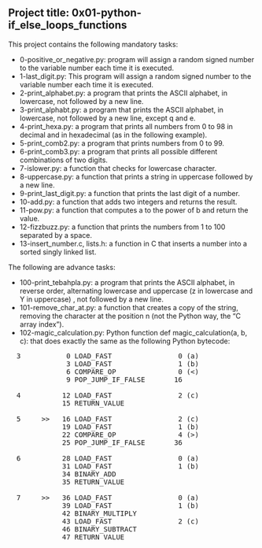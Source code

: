 ## Project title: 0x01-python-if_else_loops_functions

This project contains the following mandatory tasks:
* 0-positive_or_negative.py: program will assign a random signed number to the variable number each time it is executed.
* 1-last_digit.py: This program will assign a random signed number to the variable number each time it is executed.
* 2-print_alphabet.py: a program that prints the ASCII alphabet, in lowercase, not followed by a new line.
* 3-print_alphabt.py: a program that prints the ASCII alphabet, in lowercase, not followed by a new line, except q and e.
* 4-print_hexa.py: a program that prints all numbers from 0 to 98 in decimal and in hexadecimal (as in the following example).
* 5-print_comb2.py: a program that prints numbers from 0 to 99.
* 6-print_comb3.py: a program that prints all possible different combinations of two digits.
* 7-islower.py: a function that checks for lowercase character.
* 8-uppercase.py: a function that prints a string in uppercase followed by a new line.
* 9-print_last_digit.py: a function that prints the last digit of a number.
* 10-add.py: a function that adds two integers and returns the result.
* 11-pow.py: a function that computes a to the power of b and return the value.
* 12-fizzbuzz.py: a function that prints the numbers from 1 to 100 separated by a space.
* 13-insert_number.c, lists.h: a function in C that inserts a number into a sorted singly linked list.

The following are advance tasks:
* 100-print_tebahpla.py: a program that prints the ASCII alphabet, in reverse order, alternating lowercase and uppercase (z in lowercase and Y in uppercase) , not followed by a new line.
* 101-remove_char_at.py: a function that creates a copy of the string, removing the character at the position n (not the Python way, the “C array index”).
* 102-magic_calculation.py: Python function def magic_calculation(a, b, c): that does exactly the same as the following Python bytecode:

<pre>
  3           0 LOAD_FAST                0 (a)
              3 LOAD_FAST                1 (b)
              6 COMPARE_OP               0 (<)
              9 POP_JUMP_IF_FALSE       16

  4          12 LOAD_FAST                2 (c)
             15 RETURN_VALUE

  5     >>   16 LOAD_FAST                2 (c)
             19 LOAD_FAST                1 (b)
             22 COMPARE_OP               4 (>)
             25 POP_JUMP_IF_FALSE       36

  6          28 LOAD_FAST                0 (a)
             31 LOAD_FAST                1 (b)
             34 BINARY_ADD
             35 RETURN_VALUE

  7     >>   36 LOAD_FAST                0 (a)
             39 LOAD_FAST                1 (b)
             42 BINARY_MULTIPLY
             43 LOAD_FAST                2 (c)
             46 BINARY_SUBTRACT
             47 RETURN_VALUE
</pre>
